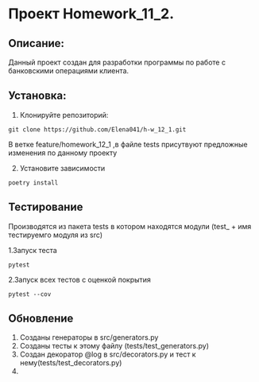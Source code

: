 # Проект Homework_11_2.

## Описание:
Данный проект создан для разработки программы по работе с банковскими операциями клиента.

## Установка:
1. Клонируйте репозиторий:
```
git clone https://github.com/Elena041/h-w_12_1.git
```

В ветке feature/homework_12_1 ,в файле tests присутвуют предложные изменения по данному проекту

2. Установите зависимости
```
poetry install
```
## Тестирование
Производятся из пакета tests в котором находятся модули (test_ + имя тестируемго модуля из src)

1.Запуск теста
```
pytest 
```
2.Запуск всех тестов с оценкой покрытия
```
pytest --cov
```

## Обновление
1. Созданы генераторы в src/generators.py
2. Созданы тесты к этому файлу (tests/test_generators.py)
3. Создан декоратор @log в src/decorators.py и тест к нему(tests/test_decorators.py)
4. 